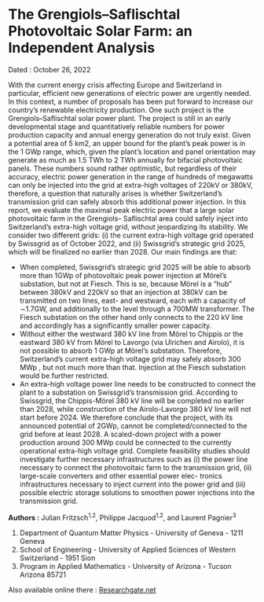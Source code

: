 # The Grengiols–Saflischtal Photovoltaic Solar Farm: an Independent Analysis

Dated : October 26, 2022

With the current energy crisis affecting Europe and Switzerland in particular, efficient new generations of electric power are urgently needed. In this context, a number of proposals has been put forward to increase our country’s renewable electricity production. One such project is the Grengiols–Saflischtal solar power plant. The project is still in an early developmental stage and quantitatively reliable numbers for power production capacity and annual energy generation do not truly exist. Given a potential area of 5 km2, an upper bound for the plant’s peak power is in the 1 GWp range, which, given the plant’s location and panel orientation may generate as much as 1.5 TWh to 2 TWh annually for bifacial photovoltaic panels. These numbers sound rather optimistic, but regardless of their accuracy, electric power generation in the range of hundreds of megawatts can only be injected into the grid at extra-high voltages of 220kV or 380kV, therefore, a question that naturally arises is whether Switzerland’s transmission grid can safely absorb this additional power injection.
In this report, we evaluate the maximal peak electric power that a large solar photovoltaic farm in the Grengiols– Saflischtal area could safely inject into Switzerland’s extra-high voltage grid, without jeopardizing its stability. We consider two different grids: (i) the current extra-high voltage grid operated by Swissgrid as of October 2022, and (ii) Swissgrid’s strategic grid 2025, which will be finalized no earlier than 2028. Our main findings are that:
- When completed, Swissgrid’s strategic grid 2025 will be able to absorb more than 1GWp of photovoltaic peak power injection at Mörel’s substation, but not at Fiesch. This is so, because Mörel is a “hub” between 380kV and 220kV so that an injection at 380kV can be transmitted on two lines, east- and westward, each with a capacity of ∼1.7GW, and additionally to the level through a 700MW transformer. The Fiesch substation on the other hand only connects to the 220 kV line and accordingly has a significantly smaller power capacity.
- Without either the westward 380 kV line from Mörel to Chippis or the eastward 380 kV from Mörel to Lavorgo (via Ulrichen and Airolo), it is not possible to absorb 1 GWp at Mörel’s substation. Therefore, Switzerland’s current extra-high voltage grid may safely absorb 300 MWp , but not much more than that. Injection at the Fiesch substation would be further restricted.
- An extra-high voltage power line needs to be constructed to connect the plant to a substation on Swissgrid’s transmission grid.
According to Swissgrid, the Chippis-Mörel 380 kV line will be completed no earlier than 2028, while construction of the Airolo-Lavorgo 380 kV line will not start before 2024. We therefore conclude that the project, with its announced potential of 2GWp, cannot be completed/connected to the grid before at least 2028. A scaled-down project with a power production around 300 MWp could be connected to the currently operational extra-high voltage grid.
Complete feasibility studies should investigate further necessary infrastructures such as (i) the power line necessary to connect the photovoltaic farm to the transmission grid, (ii) large-scale converters and other essential power elec- tronics infrastructures necessary to inject current into the power grid and (iii) possible electric storage solutions to smoothen power injections into the transmission grid.

**Authors :** Julian Fritzsch<sup>1,2</sup>, Philippe Jacquod<sup>1,2</sup>, and Laurent Pagnier<sup>3</sup>

1) Department of Quantum Matter Physics - University of Geneva - 1211 Geneva
2) School of Engineering - University of Applied Sciences of Western Switzerland - 1951 Sion
3) Program in Applied Mathematics - University of Arizona - Tucson Arizona 85721

Also available online there : [Researchgate.net](https://www.researchgate.net/publication/364965517_The_Grengiols-Saflischtal_Photovoltaic_Solar_Farm_an_Independent_Analysis) 



<!-- keywords: energy_transition, -->

<!-- link: -->